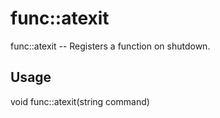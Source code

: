 # func::atexit
func::atexit -- Registers a function on shutdown.

## Usage
  void func::atexit(string command)
